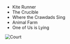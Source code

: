 - Kite Runner 
- The Crucible 
- Where the Crawdads Sing 
- Animal Farm 
- One of Us is Lying

![Court](../images/Court.jpeg)